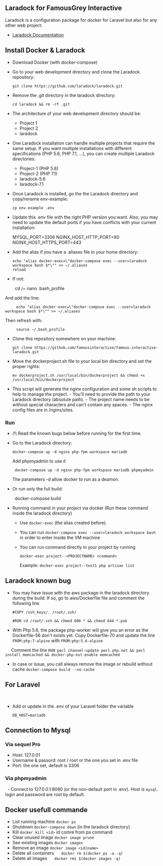 ## Laradock for FamousGrey Interactive

   Laradock is a configuration package for docker for Laravel but also for any other web project:
   - [Laradock Documentation](http://laradock.io/)

## Install Docker & Laradock

   - Download Docker (with docker-compose)
   - Go to your web development directory and clone the Laradock repository:

         git clone https://github.com/laradock/laradock.git

   - Remove the .git directory in the laradock directory:

         cd laradock && rm -rf .git

   - The architecture of your web development directory should be:
        + Project 1
        + Project 2
        + laradock

   - One Laradock installation can handle multiple projects that require the same setup. If you want multiple installations with different specifications (PHP 5.6, PHP 7.1, ...), you can create multiple Laradock directories:
        + Project-1 (PHP 5.6)
        + Project-2 (PHP 7.1)
        + laradock-5.6
        + laradock-7.1

   - Once Laradock is installed, go the the Laradock directory and copy/rename env-example:

         cp env-example .env

   - Update this .env file with the right PHP version you want.
   Also, you may need to update the default ports if you have conflicts with your current installation:

        MYSQL_PORT=3306
        NGINX_HOST_HTTP_PORT=80
        NGINX_HOST_HTTPS_PORT=443

   - Add the alias if you have a .aliases file in your home directory:

         echo "alias docker-exec=\"docker-compose exec --user=laradock workspace bash $*\"" >> ~/.aliases
         reload

   - If not:

         cd /~
         nano .bash_profile

   And add the line:

         echo "alias docker-exec=\"docker-compose exec --user=laradock workspace bash $*\"" >> ~/.aliases

   Then refresh with:

         source ~/.bash_profile

   - Clone this repository somewhere on your machine:

         git clone https://github.com/famousinteractive/famous-interactive-laradock.git

   - Move the dockerproject.sh file to your local bin directory and set the proper rights:

         mv dockerproject.sh /usr/local/bin/dockerproject && chmod +x /usr/local/bin/dockerproject

   - This script will generate the nginx configuration and some sh scripts to help to manage the project.
            - You'll need to provide the path to your Laradock directory (absolute path).
            - The project name needs to be without special characters and can't contain any spaces.
            - The nginx config files are in <laradockDirectory>/nginx/sites.

### Run
   - /!\ Read the known bugs below before running for the first time.
   - Go to the Laradock directory:

         docker-compose up -d nginx php-fpm workspace mariadb

      Add phpmyadmin to use it 

          docker-compose up -d nginx php-fpm workspace mariadb phpmyadmin

      The parameters -d allow docker to run as a deamon.      

   - Or run only the full build:

          docker-compose build

   - Running command in your project via docker (Run these command inside the laradock directory)
        - Use `docker-exec` (the alias created before).
        - You can run `docker-compose exec --user=laradock workspace bash` in order to enter inside the VM machine
        - You can run command directly in your project by running

            `docker-exec project--<PROJECTNAME> <command>`

            Example: `docker-exec project--test1 php artisan list`

## Laradock known bug
   - You may have issue with the aws package in the laradock directory during the build. If so, go to aws/Dockerfile file and comment the following line

        `#COPY /ssh_keys/. /root/.ssh/`

        `#RUN cd /root/.ssh && chmod 600 * && chmod 644 *.pub`

   - With Php 5.6, the package php-worker will give you an error as the Dockerfile-56 don't exists yet. Copy Dockerfile-70 and update the line `FROM:php:7-alpine` with `FROM:php:5.6-alpine`

      Comment the line `RUN pecl channel-update pecl.php.net && pecl install memcached && docker-php-ext-enable memcached`

   - In case or issue, you call always remove the image or rebuild without cache `docker-compose build --no-cache`


## For Laravel
    
   - Add or update in the .env of your Laravel folder the variable

         DB_HOST=mariadb

## Connection to Mysql

   ### Via sequel Pro
   - Host: 127.0.01
   - Username & passord: root / root or the one you set in .env file
   - Port: the one set, default is 3306
   ### Via phpmyadmin
   - Connect to 127.0.0.1:8080 (or the non-default port in .env). Host is `mysql`. login and password are root by default.
          
## Docker usefull commande

   - List running machine `docker ps`
   - Shutdown `docker-compose down` (in the laradock directory)
   - Kill `docker kill <id>` id comre from ps command
   - Clear unused image `docker image prune`
   - See existing images `docker images`
   - Remove an image `docker image <id|name>`
   - Delete all containers
      `docker rm $(docker ps -a -q)`
   - Delete all images
      `docker rmi $(docker images -q)`
            
